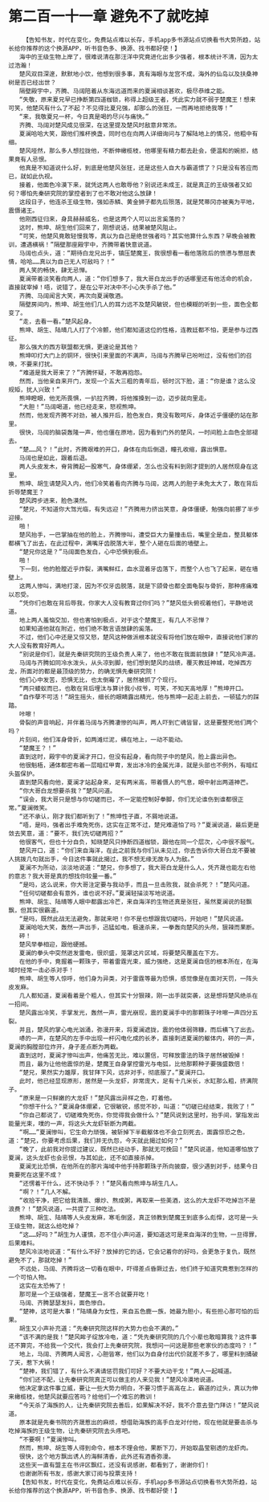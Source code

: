 # 第二百一十一章 避免不了就吃掉
        【告知书友，时代在变化，免费站点难以长存，手机app多书源站点切换看书大势所趋，站长给你推荐的这个换源APP，听书音色多、换源、找书都好使！】
       海中的王级生物上岸了，很难说清在那汪洋中究竟进化出多少强者，根本统计不清，因为太过浩瀚！
       楚风双目深邃，默默地小饮，他想到很多事，真有海眼与龙宫不成，海外的仙岛以及扶桑神树是否已经出世？
       隔壁殿宇中，齐腾、马阔陪着从东海远道而来的夏澜相谈甚欢，极尽恭维之能。
       “失敬，原来夏兄早已挣断第四道枷锁，称得上超级王者，凭此实力就不弱于楚魔王！想来可笑，他楚风有什么了不起？不见得比夏兄强，却那么的张狂，一而再地拒绝我等！”
       “来，我敬夏兄一杯，今日真是喝的尽兴与痛快。”
       齐腾、马阔对楚风成见很深，在这里提及楚风时敌意非常浓。
       夏澜哈哈大笑，跟他们推杯换盏，同时也在向两人详细询问与了解陆地上的情况，他粗中有细。
       楚风哑然，那么多人想拉拢他，不断伸橄榄枝，他哪里有精力都去赴会，便温和的婉拒，结果竟有人忌恨。
       他真是不知道说什么好，到底是他楚风张狂，还是这些人自大与霸道惯了？只是没有答应而已，就如此仇视。
       接着，他面色冷漠下来，就凭这两人也敢辱他？别说还未成王，就是真正的王级强者又如何？哪怕先秦研究院的掌控者到了也不敢对他这么放肆！
       这段日子，他连杀王级生物，强如赤鳞、黄金狮子都先后殒落，就是梵蒂冈亦被夷为平地，震慑诸王。
       他刚西征归来，身具赫赫威名，也是这两个人可以出言奚落的？
       这时，熊坤、胡生他们回来了，刚想说话，结果被楚风阻止。
       “可笑，他楚风竟敢轻慢我等，真以为自己是绝世强者吗？其实他算什么东西？早晚会被教训，遭遇横祸！”隔壁那座殿宇中，齐腾带着快意说道。
       马阔也点头，道：“期待白龙兄出手，镇压楚魔王，我很想看一看他落败后的愤懑与憋屈表情，哈哈……真以为自己无人可敌吗？！”
       两人笑的畅快，肆无忌惮。
       夏澜带着淡笑看向两人，道：“你们想多了，我大哥白龙出手的话哪里还有他活命的机会，直接就宰掉！唔，说错了，是在公平对决中不小心失手杀了他。”
       齐腾、马阔闻言大笑，再次向夏澜敬酒。
       隔壁房间内，熊坤、胡生他们几人的耳力远不及楚风敏锐，但也模糊的听到一些，面色全都变了。
       “走，去看一看。”楚风起身。
       熊坤、胡生、陆晴几人打了个冷颤，他们都知道这位的性格，连教廷都不怕，更是参与过西征。
       那么强大的西方联盟都无惧，更遑论是其他？
       熊坤叩打大门上的铜环，很快引来里面的不满声，马阔与齐腾早已吩咐过，没有他们的召唤，不要来打扰。
       “难道是我大哥来了？”齐腾怀疑，不敢再抱怨。
       然而，当他亲自来开门，发现一个五大三粗的青年后，顿时沉下脸，道：“你是谁？这么没规矩，扰人兴致！”
       熊坤瞪眼，他无所畏惧，一扒拉齐腾，将他推搡到一边，迈步就向里走。
       “大胆！”马阔喝道，他已经走来，怒视熊坤。
       然而，他发现齐腾不对劲，被人推开后，脸色发白，竟没有敢呵斥，身体近乎僵硬的站在那里。
       很快，马阔的脑袋轰隆一声，他也僵在原地，因为看到门外的楚风，一时间脸上血色全部褪去。
       “楚……风？！”此时，齐腾艰难的开口，身体在向后倒退，瞳孔收缩，露出惧意。
       马阔也是如此，跟着后退。
       两人头皮发木，脊背腾起一股寒气，身体绷紧，怎么也没有料到刚才提到的人居然现身在这里。
       熊坤、胡生请楚风入内，他们冷笑着看向齐腾与马阔，这两人的胆子未免太大了，敢在背后折辱楚魔王？
       楚风跨步进来，脸色漠然。
       “楚兄，不知道你大驾光临，有失远迎！”齐腾用力挤出笑意，身体僵硬，勉强向前挪了半步迎接。
       啪！
       楚风抬手，一巴掌抽在他的脸上，齐腾惨叫，遭受巨大力量撞击后，嘴里全是血，整具躯体都横飞了出去，在此过程中，满嘴牙齿脱落大半，整个人砸在后面的墙壁上。
       “楚兄你这是？”马阔面色发白，心中恐惧到极点。
       啪！
       下一刻，他的脸膛近乎炸裂，满嘴鲜红，血水混着牙齿落下，而整个人也飞了起来，砸在墙壁上。
       这两人惨叫，满地打滚，因为不仅牙齿脱落，就是下颌骨也都全面龟裂与骨折，那种疼痛难以忍受。
       “凭你们也敢在背后辱我，你家大人没有教育过你们吗？”楚风低头俯视着他们，平静地说道。
       地上两人羞恼交加，但也害怕到极点，对于这个楚魔王，有几人不忌惮？
       如果知道他就在附近，他们绝不敢言语放肆的奚落。
       不过，他们心中还是又惊又怒，楚风这种做派根本就没有将他们放在眼中，直接说他们家的大人没有教育好两人。
       “别说是你们，就是先秦研究院的王级负责人来了，他也不敢在我面前放肆！”楚风冷声道。
       马阔与齐腾如同冷水泼头，从头凉到脚，他们想到楚风的战绩，覆灭教廷神城，吃掉西方龙，所面对的都是最顶级的势力，的确无惧先秦研究院！
       他们心中发苦，恐惧无比，也太倒霉了，居然被抓了个现行。
       “两只蝼蚁而已，也敢在背后埋汰与算计我小叔爷，可笑，不知天高地厚！”熊坤开口。
       “自作孽不可活！”胡生摇头，细长的眼睛露出精光，他与熊坤一起走上前去，一顿猛力的踩踏。
       咔嚓！
       骨裂的声音响起，并伴着马阔与齐腾凄惨的叫声，两人吓到亡魂皆冒，这是要整死他们两个吗？
       片刻间，他们浑身骨折，如两滩烂泥，横在地上，一动不能动。
       “楚魔王？！”
       直到这时，殿宇中的夏澜才开口，但没有起身，看向院子中的楚风，脸上露出异色。
       他很魁梧，通体都密布着一层暗红甲胄，发出冰冷的金属光泽，就是头部也不例外，有暗红头盔保护。
       直到楚风看向他，夏澜才站起身来，足有两米高，带着慑人的气息，眼中射出两道神芒。
       “你大哥白龙想要杀我？”楚风问道。
       “误会，我大哥只是想与你切磋而已，不一定能控制好拳脚，你们无论谁伤到谁都很正常。”夏澜微笑。
       “还不承认，刚才我们都听到了！”熊坤性子直，不屑地说道。
       “唔，是吗，强者出手难免死伤，这实在正常不过，楚兄难道怕了吗？”夏澜说道，最后更是敛去笑意，道：“要不，我们先切磋两招？”
       他很客气，但也十分自负，知晓楚风只挣断四道枷锁，跟他在同一个层次，心中很不服气。
       楚风开口，道：“你们来自海洋，在此之前我与你们从未见过，你去告诉你大哥白龙不要被人挑拨几句就出手，今日这件事就此揭过，我不想无缘无故与人为敌。”
       夏澜不为所动，淡淡地说道：“楚兄，你多想了，我大哥白龙是什么人，凭齐晟也能左右他的意志？我大哥是真的想找你较量一番。”
       “是吗，这么说来，你大哥注定要与我动手，而且一旦击败我，就会杀死？！”楚风问道。
       “任何切磋都会有意外，谁也说不好。”夏澜轻描淡写地说道。
       熊坤、胡生、陆晴等人眼中都露出冷芒，来自海洋的生物还真是张狂，虽然夏澜说的轻飘飘，但其实很霸道。
       “是吗，既然此战无法避免，那就来吧！你不是也想跟我切磋吗，开始吧！”楚风说道。
       夏澜哈哈大笑，轰然一声出手，迅猛如电，极速杀来，一拳轰向楚风的头颅，狠辣而果断。
       砰！
       楚风举拳相迎，跟他硬撼。
       夏澜的拳头中突然迸发雷电，很炽盛，笼罩这片区域，将要楚风覆盖在下方。
       在他的手中，竟握着一颗珠子，带着雷霆光束，威力强绝，这是夏澜自信的根本所在，在海域时经常一击必杀对手！
       熊坤、胡生等人惊呼，他们身为异类，对于雷霆等最为恐惧，感觉像是在面对天罚，一阵头皮发麻。
       几人都知道，夏澜看着是个粗人，但其实十分狠辣，刚一出手就突袭，这是想将楚风绝杀在一招间。
       楚风露出冷笑，手掌发光，轰然一声，雷光崩现，震的夏澜手中的那颗珠子咔嚓一声四分五裂。
       并且，楚风的掌心电光汹涌，弥漫开来，将夏澜遮拢，震的他体弱筛糠，而后横飞了出去。
       哧的一声，在楚风的左手中出现一杆闪电化成的长矛，直接刺进夏澜的躯体内，砰的一声，夏澜的胸膛部位炸开，身子差点断为两截。
       直到这时，夏澜才惨叫出声，他痛苦无比，难以置信，可释放雷法的珠子居然被毁掉！
       而且，最为让他他震惊的是，楚魔王自身掌控雷光与电弧，比他那颗种子要强盛数倍！
       “楚兄，果然实力雄厚，我甘拜下风，远非对手，彻底服了。”夏澜开口。
       此时，他已经显现原形，居然是一头龙虾，非常庞大，足有十几米长，水缸那么粗，挤满院子。
       “原来是一只鲜嫩的大龙虾！”楚风露出异样之色，盯着他。
       “你想干什么？”夏澜身体绷紧，它很敏锐，感觉不妙，叫道：“切磋已经结束，我败了！”
       “你自己都说了，切磋难免死伤，你觉得我会做什么？”楚风说到这里时，抬手间，掌指发出能量光束，噗的一声，将这头大龙虾斩断为两截。
       “啊……”夏澜惨叫，它生命力顽强，被斩掉下半截躯体也不会立刻死去，面露惊恐之色，道：“楚兄，你要考虑后果，我们并无仇怨，今天就此揭过如何？”
       “晚了，此前我对你提过建议，既然已经动手，那就无可挽回！”楚风说道，他知道哪怕放了夏澜，这头龙虾也会忌恨，与其如此，还不如直接杀掉。
       夏澜无比恐惧，在他所在的那片海域中他手持那颗珠子所向披靡，很少遇到对手，结果今日竟要死在这里不成？
       “还愣着干什么，还不快动手？！”楚风看向熊坤与胡生几人。
       “啊？！”几人不解。
       “收拾干净，把它给我清蒸、爆炒、熬成粥，再取来一些美酒，这么的大龙虾不吃掉岂不是浪费？！”楚风说道，一共提了三种吃法。
       熊坤、胡生、陆晴等人头皮发麻，寒毛倒竖，真正领教到楚魔王到底多么彪悍，这可是一头王级生物，就这么给吃掉？
       “这……好吗？”胡生为人谨慎，忍不住小声问道，要知道这可是来自海洋的生物，一旦得罪，后果难料。
       楚风冷淡地说道：“有什么不好？放掉的它的话，它会记着你的好吗，会更急于复仇，既然避免不了，那就吃掉！”
       不远处，马阔、齐腾将这一切看在眼中，吓得差点昏厥过去，他们终于知道究竟惹到怎样的一个可怕人物。
       这实在太恐怖了！
       那可是一个王级强者，楚魔王一言不合就要开吃！
       马阔、齐腾瑟瑟发抖，面色惨白。
       “楚神，这可是大事！”陆晴身为女性，来自五色鹿一族，她最为胆小，有些担心那可怕的后果。
       胡生又小声补充道：“先秦研究院这样的大势力也会不满的。”
       “该不满的是我！”楚风眸子绽放冷电，道：“凭先秦研究院的几个小辈也敢暗算我？这件事还不算完，不给我一个交代，我会打上先秦研究院，我想问一问这是那些老家伙的态度吗？！”
       地上，马阔、齐腾两人闻言，心胆皆寒，他们以为自身付出代价就差不多了，哪里料到捅破了天，惹下大祸！
       “楚神，我们错了，有什么不满请惩罚我们可好？不要大动干戈！”两人一起喊道。
       “你们还不配，让先秦研究院真正可以做主的人来见我！”楚风冷漠地说道。
       他决定拿这件事立威，要让一些大势力明白，不要习惯于高高在上，霸道的过头，真以为伸来橄榄枝，他楚风就要应答吗？给他们一个难忘的教训！
       “今天杀了海族的人，让先秦研究院去善后，如果解决不好，我不介意去登门拜访！”楚风说道。
       原本就是先秦书院的齐晟惹出的麻烦，想借助海族的高手白龙对付他，现在他就是要击杀与吃掉海族的王级生物，让先秦研究院去头疼吧。
       “不要啊！”夏澜惨叫。
       然而，熊坤、胡生等人得到命令，根本不理会他，果断下刀，开始取晶莹剔透的龙虾肉。
       很快，这个地方飘出诱人的海鲜清香，此外还有酒香弥漫。
       这些天一直有盟主在书评区飘红，还没有说感谢，都看到了，谢谢你们！
       也谢谢所有书友，感谢大家订阅与投票支持！
       【告知书友，时代在变化，免费站点难以长存，手机app多书源站点切换看书大势所趋，站长给你推荐的这个换源APP，听书音色多、换源、找书都好使！】
